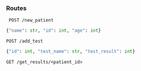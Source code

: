 ### Routes
` POST /new_patient`

```python
{"name": str, "id": int, "age": int}
```


`POST /add_test`

```python
{"id": int, "test_name": str, "test_result": int}
``` 

`GET /get_results/<patient_id>`


<!---
### Database
A list of dictionaries, with each dictionary as follows:
```python
{
 "name": str, "id": int, "age": int, 
 "tests": list of tupples of (test_name: str, test_result: int)
}
```
--->